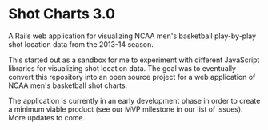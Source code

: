 Shot Charts 3.0
=================

A Rails web application for visualizing NCAA men's basketball play-by-play shot location data from the 2013-14 season.

This started out as a sandbox for me to experiment with different JavaScript libraries for visualizing shot location data. The goal was to eventually convert this repository into an open source project for a web application of NCAA men's basketball shot charts.

The application is currently in an early development phase in order to create a minimum viable product (see our MVP milestone in our list of issues). More updates to come.